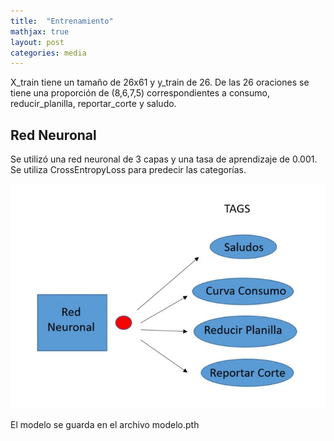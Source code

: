 ```yaml
---
title:  "Entrenamiento"
mathjax: true
layout: post
categories: media
---
```


X_train tiene un tamaño de 26x61 y y_train de 26. De las 26 oraciones se tiene una proporción de (8,6,7,5) correspondientes a consumo, reducir_planilla, reportar_corte y saludo.

## Red Neuronal
Se utilizó una red neuronal de 3 capas y una tasa de aprendizaje de 0.001. Se utiliza CrossEntropyLoss  para predecir las categorías.

![Red](https://raw.githubusercontent.com/faustoyg/fyugcha.github.io/master/red.jpg)

El modelo se guarda en el archivo modelo.pth


